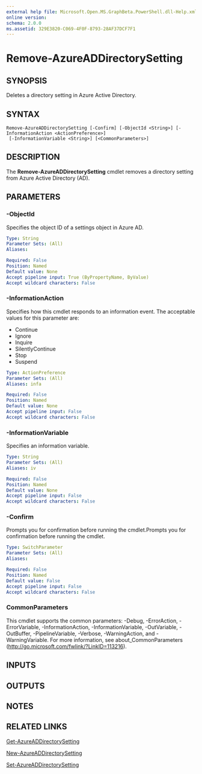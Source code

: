 ```yaml
---
external help file: Microsoft.Open.MS.GraphBeta.PowerShell.dll-Help.xml
online version: 
schema: 2.0.0
ms.assetid: 329E3820-C069-4F0F-8793-28AF37DCF7F1
---
```


# Remove-AzureADDirectorySetting

## SYNOPSIS
Deletes a directory setting in Azure Active Directory.

## SYNTAX

```
Remove-AzureADDirectorySetting [-Confirm] [-ObjectId <String>] [-InformationAction <ActionPreference>]
 [-InformationVariable <String>] [<CommonParameters>]
```

## DESCRIPTION
The **Remove-AzureADDirectorySetting** cmdlet removes a directory setting from Azure Active Directory (AD).

## PARAMETERS

### -ObjectId
Specifies the object ID of a settings object in Azure AD.

```yaml
Type: String
Parameter Sets: (All)
Aliases: 

Required: False
Position: Named
Default value: None
Accept pipeline input: True (ByPropertyName, ByValue)
Accept wildcard characters: False
```

### -InformationAction
Specifies how this cmdlet responds to an information event. The acceptable values for this parameter are:

- Continue
- Ignore
- Inquire
- SilentlyContinue
- Stop
- Suspend

```yaml
Type: ActionPreference
Parameter Sets: (All)
Aliases: infa

Required: False
Position: Named
Default value: None
Accept pipeline input: False
Accept wildcard characters: False
```

### -InformationVariable
Specifies an information variable.

```yaml
Type: String
Parameter Sets: (All)
Aliases: iv

Required: False
Position: Named
Default value: None
Accept pipeline input: False
Accept wildcard characters: False
```

### -Confirm
Prompts you for confirmation before running the cmdlet.Prompts you for confirmation before running the cmdlet.

```yaml
Type: SwitchParameter
Parameter Sets: (All)
Aliases: 

Required: False
Position: Named
Default value: False
Accept pipeline input: False
Accept wildcard characters: False
```

### CommonParameters
This cmdlet supports the common parameters: -Debug, -ErrorAction, -ErrorVariable, -InformationAction, -InformationVariable, -OutVariable, -OutBuffer, -PipelineVariable, -Verbose, -WarningAction, and -WarningVariable. For more information, see about_CommonParameters (http://go.microsoft.com/fwlink/?LinkID=113216).

## INPUTS

## OUTPUTS

## NOTES

## RELATED LINKS
[Get-AzureADDirectorySetting](./Get-AzureADDirectorySetting.md)

[New-AzureADDirectorySetting](./New-AzureADDirectorySetting.md)

[Set-AzureADDirectorySetting](./Set-AzureADDirectorySetting.md)

